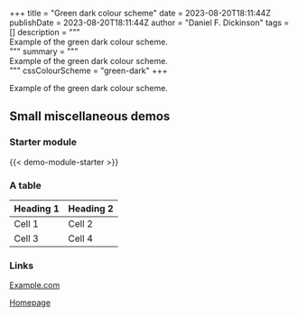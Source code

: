 +++
title = "Green dark colour scheme"
date = 2023-08-20T18:11:44Z
publishDate = 2023-08-20T18:11:44Z
author = "Daniel F. Dickinson"
tags = []
description = """\
Example of the green dark colour scheme. \
"""
summary = """\
Example of the green dark colour scheme. \
"""
cssColourScheme = "green-dark"
+++

Example of the green dark colour scheme.

## Small miscellaneous demos

### Starter module

{{< demo-module-starter >}}

### A table

| Heading 1 | Heading 2 |
|-----------|-----------|
| Cell 1    | Cell 2    |
| Cell 3    | Cell 4    |

### Links

[Example.com](https://example.com/never-visited)

[Homepage](/)

